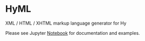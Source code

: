 # HyML

XML / HTML / XHTML markup language generator for Hy

Please see Jupyter [Notebook](http://nbviewer.jupyter.org/github/markomanninen/hyml/blob/master/HyML%20-%20HTML%20generator%20for%20Hy.ipynb) for documentation and examples.

